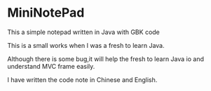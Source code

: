 MiniNotePad
===========

This a simple notepad written in Java with GBK code

This is a small works when I was a fresh to learn Java.

Although there is some bug,it will help the fresh to learn Java io and understand MVC frame easily.

I have written the code note in Chinese and English.
